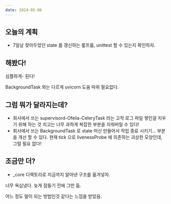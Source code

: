 ```yaml
---
date: 2024-05-06
---
```


## 오늘의 계획

- 7일날 찾아두었던 state 를 갱신하는 뤂프를, unittest 할 수 있는지 확인하자.

## 해봤다!

심플하게- 된다!

BackgroundTask 와는 다르게 uvicorn 도움 따위 필요없다.

## 그럼 뭐가 달라지는데?

- 회사에서 쓰는 supervisord-Ofelia-CeleryTask 라는 고작 로그 파일 쌓인걸 지우기 위해 하는 것 치고는 너무 과하게 복잡한 부분을 지워버릴 수 있다!
- 회사에서 쓰는 BackgroundTask 로 state 머신 만들어서 작업 종료 시키기... 부분을 개선 할 수 있다. 현재 tick 으로 livenessProbe 에 의존하는 괴상한 모양인데, 그럴 필요 없다!

## 조금만 더?

- _core 디렉토리로 지금까지 알아낸 구조를 옮겨넣자.

너무 욕심냈다. 늦게 잠들기 전에 그만 둠.

어느 정도 말이 되는 방법인것 같다는 느낌을 받았음.